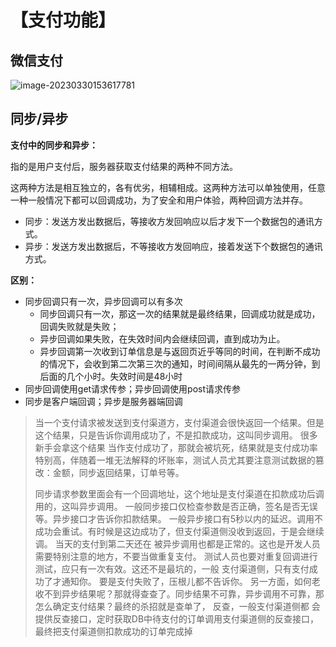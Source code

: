 # 【支付功能】

## 微信支付

![image-20230330153617781](https://chongming-images.oss-cn-hangzhou.aliyuncs.com/images-masterimage-20230330153617781.png)

## 同步/异步

**支付中的同步和异步：**

指的是用户支付后，服务器获取支付结果的两种不同方法。

这两种方法是相互独立的，各有优劣，相辅相成。这两种方法可以单独使用，任意一种一般情况下都可以回调成功，为了安全和用户体验，两种回调方法并存。

- 同步：发送方发出数据后，等接收方发回响应以后才发下一个数据包的通讯方式。
- 异步：发送方发出数据后，不等接收方发回响应，接着发送下个数据包的通讯方式。  

**区别：**

- 同步回调只有一次，异步回调可以有多次
  - 同步回调只有一次，那这一次的结果就是最终结果，回调成功就是成功，回调失败就是失败；
  - 异步回调如果失败，在失效时间内会继续回调，直到成功为止。
  - 异步回调第一次收到订单信息是与返回页近乎等同的时间，在判断不成功的情况下，会收到第二次第三次的通知，时间间隔从最先的一两分钟，到后面的几个小时。失效时间是48小时
- 同步回调使用get请求传参；异步回调使用post请求传参
- 同步是客户端回调；异步是服务器端回调

> 当一个支付请求被发送到支付渠道方，支付渠道会很快返回一个结果。但是这个结果，只是告诉你调用成功了，不是扣款成功，这叫同步调用。
> 很多新手会拿这个结果 当作支付成功了，那就会被坑死，结果就是支付成功率特别高，伴随着一堆无法解释的坏账率，测试人员尤其要注意测试数据的篡改：金额，同步返回结果，订单号等。
>
> 同步请求参数里面会有一个回调地址，这个地址是支付渠道在扣款成功后调用的，这叫异步调用。
> 一般同步接口仅检查参数是否正确，签名是否无误等。异步接口才告诉你扣款结果。
> 一般异步接口有5秒以内的延迟。调用不成功会重试。有时候是这边成功了，但支付渠道侧没收到返回，于是会继续调。
> 当天的支付到第二天还在 被异步调用也都是正常的。这也是开发人员需要特别注意的地方，不要当做重复支付。
> 测试人员也要对重复回调进行测试，应只有一次有效。这还不是最坑的，一般 支付渠道侧，只有支付成功了才通知你。
> 要是支付失败了，压根儿都不告诉你。
> 另一方面，如何老收不到异步结果呢？那就得查查了。同步结果不可靠，异步调用不可靠，那怎么确定支付结果？最终的杀招就是查单了，
> 反查，一般支付渠道侧都 会提供反查接口，定时获取DB中待支付的订单调用支付渠道侧的反查接口，最终把支付渠道侧扣款成功的订单完成掉
